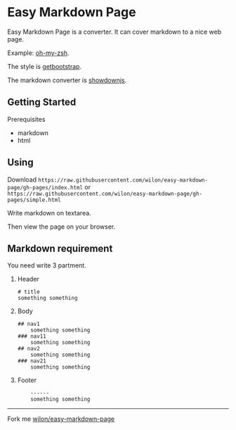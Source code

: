 # Easy Markdown Page

Easy Markdown Page is a converter. It can cover markdown to a nice web page.

Example: [oh-my-zsh](https://wilon.github.io/easy-markdown-page/oh-my-zsh.html).

The style is [getbootstrap](http://getbootstrap.com/getting-started/).

The markdown converter is [showdownjs](https://github.com/showdownjs/showdown).


## Getting Started

Prerequisites

* markdown
* html

## Using

Download `https://raw.githubusercontent.com/wilon/easy-markdown-page/gh-pages/index.html`
or `https://raw.githubusercontent.com/wilon/easy-markdown-page/gh-pages/simple.html`

Write markdown on textarea.

Then view the page on your browser.

## Markdown requirement

You need write 3 partment.

1. Header

    ```
    # title
    something something
    ```

2. Body


    ```
    ## nav1
        something something
    ### nav11
        something something
    ## nav2
        something something
    ### nav21
        something something
    ```

3. Footer

    ```
        ------
        something something
    ```

------
Fork me <a href="https://github.com/wilon/easy-markdown-page" target="_blank">wilon/easy-markdown-page</a>